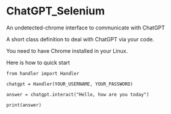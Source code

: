 # ChatGPT_Selenium
An undetected-chrome interface to communicate with ChatGPT

A short class definition to deal with ChatGPT via your code.

You need to have Chrome installed in your Linux.

Here is how to quick start

```
from handler import Handler

chatgpt = Handler(YOUR_USERNAME, YOUR_PASSWORD)

answer = chatgpt.interact("Hello, how are you today")

print(answer)
```